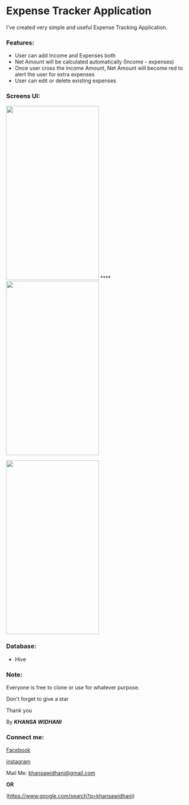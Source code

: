 # Expense Tracker Application

I've created very simple and useful Expense Tracking Application.

### Features:
- User can add Income and Expenses both 
- Net Amount will be calculated automatically (Income - expenses)
- Once user cross the income Amount, Net Amount will become red to alert the user for extra expenses
- User can edit or delete existing expenses

### Screens UI:

<img src= "https://user-images.githubusercontent.com/57295367/141611473-c5ae8bd8-2ade-4bab-9c78-7bf7624a4d25.png" width= 250 height= 470 /> **** <img src= "https://user-images.githubusercontent.com/57295367/141750381-5a5214ec-19ff-406f-af17-80e429205a51.png" width= 250 height= 470 />   

<img src="https://user-images.githubusercontent.com/57295367/141611475-1917f719-462d-4179-8e25-3aff7dd878b1.png" width = 250 height= 470 />


### Database:
- Hive


### Note:

Everyone is free to clone or use for whatever purpose.

Don't forget to give a star

Thank you

By ***KHANSA WIDHANI***

### Connect me:

[Facebook](https://www.facebook.com/khansawidhani/)

[instagram](https://www.instagram.com/khansawidhani/)

Mail Me: khansawidhani@gmail.com

**OR**

(https://www.google.com/search?q=khansawidhani)
